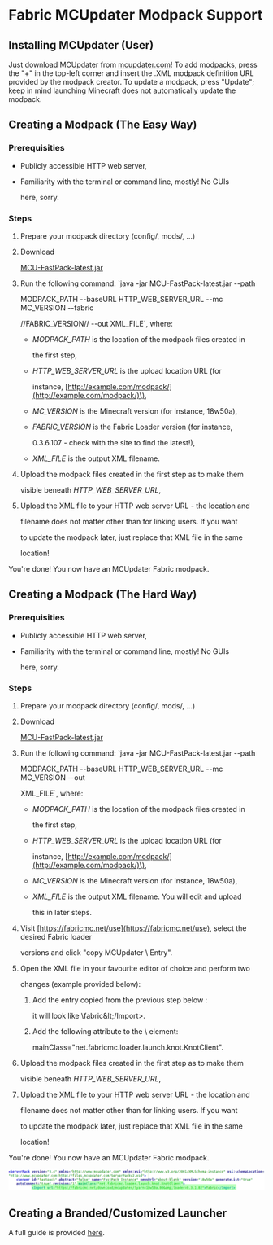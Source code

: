# Fabric MCUpdater Modpack Support

## Installing MCUpdater \(User\)

Just download MCUpdater from [mcupdater.com](https://mcupdater.com/)! To add modpacks, press the "+" in the top-left corner and insert the .XML modpack definition URL provided by the modpack creator. To update a modpack, press "Update"; keep in mind launching Minecraft does not automatically update the modpack.

## Creating a Modpack \(The Easy Way\)

### Prerequisities

* Publicly accessible HTTP web server,
* Familiarity with the terminal or command line, mostly! No GUIs

  here, sorry.

### Steps

1. Prepare your modpack directory \(config/, mods/, ...\)
2. Download

   [MCU-FastPack-latest.jar](http://files.mcupdater.com/MCU-FastPack-latest.jar)

3. Run the following command: \`java -jar MCU-FastPack-latest.jar --path

   MODPACK\_PATH --baseURL HTTP\_WEB\_SERVER\_URL --mc MC\_VERSION --fabric

   //FABRIC\_VERSION// --out XML\_FILE\`, where:

   * _MODPACK\_PATH_ is the location of the modpack files created in

     the first step,

   * _HTTP\_WEB\_SERVER\_URL_ is the upload location URL \(for

     instance, [http://example.com/modpack/](http://example.com/modpack/)\),

   * _MC\_VERSION_ is the Minecraft version \(for instance, 18w50a\),
   * _FABRIC\_VERSION_ is the Fabric Loader version \(for instance,

     0.3.6.107 - check with the site to find the latest!\),

   * _XML\_FILE_ is the output XML filename.

4. Upload the modpack files created in the first step as to make them

   visible beneath _HTTP\_WEB\_SERVER\_URL_,

5. Upload the XML file to your HTTP web server URL - the location and

   filename does not matter other than for linking users. If you want

   to update the modpack later, just replace that XML file in the same

   location!

You're done! You now have an MCUpdater Fabric modpack.

## Creating a Modpack \(The Hard Way\)

### Prerequisities

* Publicly accessible HTTP web server,
* Familiarity with the terminal or command line, mostly! No GUIs

  here, sorry.

### Steps

1. Prepare your modpack directory \(config/, mods/, ...\)
2. Download

   [MCU-FastPack-latest.jar](http://files.mcupdater.com/MCU-FastPack-latest.jar)

3. Run the following command: \`java -jar MCU-FastPack-latest.jar --path

   MODPACK\_PATH --baseURL HTTP\_WEB\_SERVER\_URL --mc MC\_VERSION --out

   XML\_FILE\`, where:

   * _MODPACK\_PATH_ is the location of the modpack files created in

     the first step,

   * _HTTP\_WEB\_SERVER\_URL_ is the upload location URL \(for

     instance, [http://example.com/modpack/](http://example.com/modpack/)\),

   * _MC\_VERSION_ is the Minecraft version \(for instance, 18w50a\),
   * _XML\_FILE_ is the output XML filename. You will edit and upload

     this in later steps.

4. Visit [https://fabricmc.net/use](https://fabricmc.net/use), select the desired Fabric loader

   versions and click "copy MCUpdater \ Entry".

5. Open the XML file in your favourite editor of choice and perform two

   changes \(example provided below\):

   1. Add the entry copied from the previous step below \:

      it will look like \fabric\&lt;/Import&gt;.

   2. Add the following attribute to the \ element:

      mainClass="net.fabricmc.loader.launch.knot.KnotClient".

6. Upload the modpack files created in the first step as to make them

   visible beneath _HTTP\_WEB\_SERVER\_URL_,

7. Upload the XML file to your HTTP web server URL - the location and

   filename does not matter other than for linking users. If you want

   to update the modpack later, just replace that XML file in the same

   location!

You're done! You now have an MCUpdater Fabric modpack.

![](../.gitbook/assets/mcupdater_xml_additions%20%281%29.png)

## Creating a Branded/Customized Launcher

A full guide is provided [here](https://github.com/MCUpdater/workspace).

